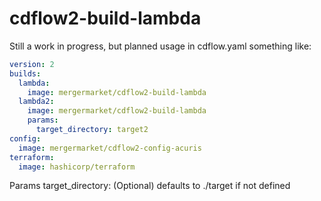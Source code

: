 # cdflow2-build-lambda

Still a work in progress, but planned usage in cdflow.yaml something like:

```yaml
version: 2
builds:
  lambda:
    image: mergermarket/cdflow2-build-lambda
  lambda2:
    image: mergermarket/cdflow2-build-lambda
    params:
      target_directory: target2
config:
  image: mergermarket/cdflow2-config-acuris
terraform:
  image: hashicorp/terraform
```

Params
    target_directory: (Optional) defaults to ./target if not defined
